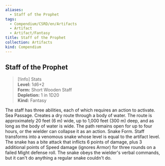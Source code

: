 ```yaml
---
aliases:
  - Staff of the Prophet
tags:
  - Compendium/CSRD/en/Artifacts
  - Artifact
  - Artifact/Fantasy
title: Staff of the Prophet
collection: Artifacts
kind: Compendium
---
```

## Staff of the Prophet  
>[!info] Stats  
> **Level:** 1d6+2  
> **Form:** Short Wooden Staff  
> **Depletion:** 1 in 1D20  
> **Kind:** Fantasy
  
The staff has three abilities, each of which requires an action to activate. Sea Passage. Creates a dry route through a body of water. The route is approximately 20 feet (6 m) wide, up to 1,000 feet (300 m) deep, and as long as the body of water is wide. The path remains open for up to four hours, or the wielder can collapse it as an action. Snake Form. Staff transforms into a venomous snake whose level is equal to the artifact level. The snake has a bite attack that inflicts 6 points of damage, plus 3 additional points of Speed damage (ignores Armor) for three rounds on a failed Might defense roll. The snake obeys the wielder's verbal commands, but it can't do anything a regular snake couldn't do.
